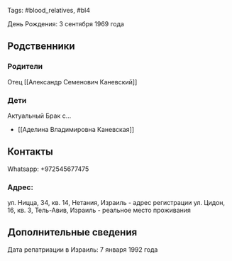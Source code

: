 Tags: #blood_relatives, #bl4

День Рождения: 3 сентября 1969 года
## Родственники
### Родители
Отец [[Александр Семенович Каневский]]

### Дети
Актуальный Брак с...
- [[Аделина Владимировна Каневская]]

## Контакты
Whatsapp: +972545677475

### Адрес:
ул. Ницца, 34, кв. 14, Нетания, Израиль - адрес регистрации
ул. Цидон, 16, кв. 3, Тель-Авив, Израиль - реальное место проживания

## Дополнительные сведения
Дата репатриации в Израиль: 7 января 1992 года